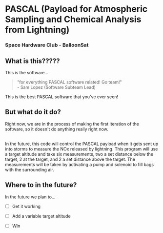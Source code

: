 # PASCAL \(Payload for Atmospheric Sampling and Chemical Analysis from Lightning\)
### Space Hardware Club - BalloonSat

## What is this?????
This is the software...
>"for everything PASCAL software related! Go team!" <br>
> \- Sam Lopez \(Software Subteam Lead\)

This is the best PASCAL software that you've ever seen!

## But what do it do?
Right now, we are in the process of making the first iteration of the software, so it doesn't do anything really right now.

<br>
In the future, this code will control the PASCAL payload when it gets sent up into storms to measure the NOx released by lightning.
This program will use a target altitude and take six measurements, two a set distance below the target, 2 at the target, and 2 a set distance above the target.
The measurements will be taken by activating a pump and solenoid to fill bags with the surrounding air.

## Where to in the future?

In the future we plan to...
- [ ] Get it working
- [ ] Add a variable target altitude
- [ ] Win




